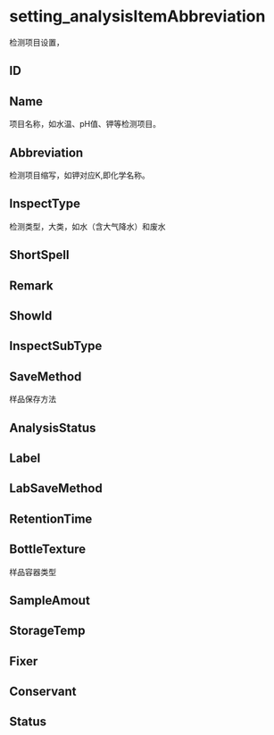# setting_analysisItemAbbreviation
检测项目设置，
## ID
## Name
项目名称，如水温、pH值、钾等检测项目。
## Abbreviation
检测项目缩写，如钾对应K,即化学名称。
## InspectType
检测类型，大类，如水（含大气降水）和废水
## ShortSpell
## Remark
## ShowId
## InspectSubType
## SaveMethod
样品保存方法
## AnalysisStatus
## Label
## LabSaveMethod
## RetentionTime
## BottleTexture
样品容器类型
## SampleAmout
## StorageTemp
## Fixer
## Conservant
## Status
